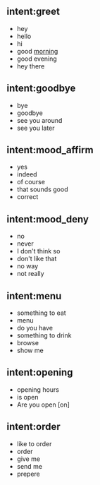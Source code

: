 ## intent:greet
- hey
- hello
- hi
- good [morning](entityname)
- good evening
- hey there

## intent:goodbye
- bye
- goodbye
- see you around
- see you later

## intent:mood_affirm
- yes
- indeed
- of course
- that sounds good
- correct

## intent:mood_deny
- no
- never
- I don't think so
- don't like that
- no way
- not really

## intent:menu
- something to eat
- menu
- do you have
- something to drink
- browse
- show me

## intent:opening
- opening hours
- is open
- Are you open [on]

## intent:order
- like to order
- order
- give me
- send me
- prepere
